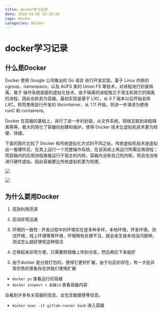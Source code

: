 ```yaml
---
title: docker学习记录
date: 2018-01-05 15:18:26
tags: docker
categories: Docker
---
```


# docker学习记录

## 什么是Docker

Docker 使用 Google 公司推出的 Go 语言 进行开发实现，基于 Linux 内核的 cgroup，namespace，以及 AUFS 类的 Union FS 等技术，对进程进行封装隔离，属于 操作系统层面的虚拟化技术。由于隔离的进程独立于宿主和其它的隔离的进程，因此也称其为容器。最初实现是基于 LXC，从 0.7 版本以后开始去除 LXC，转而使用自行开发的 libcontainer，从 1.11 开始，则进一步演进为使用 runC 和 containerd。

Docker 在容器的基础上，进行了进一步的封装，从文件系统、网络互联到进程隔离等等，极大的简化了容器的创建和维护。使得 Docker 技术比虚拟机技术更为轻便、快捷。

下面的图片比较了 Docker 和传统虚拟化方式的不同之处。传统虚拟机技术是虚拟出一套硬件后，在其上运行一个完整操作系统，在该系统上再运行所需应用进程；而容器内的应用进程直接运行于宿主的内核，容器内没有自己的内核，而且也没有进行硬件虚拟。因此容器要比传统虚拟机更为轻便。

![](https://raw.githubusercontent.com/yeasy/docker_practice/master/introduction/_images/virtualization.png)

![](https://raw.githubusercontent.com/yeasy/docker_practice/master/introduction/_images/docker.png)

## 为什么要用Docker

1. 高效利用资源

2. 启动非常迅速

3. 环境的一致性 : 开发过程中的环境实在是多种多样，本地环境，开发环境，测试环境，线上环境等等环境，环境稍有处理不当，就会发生我本地没问题啊，测试怎么就好使呢这种情况

4. 迁移起来非常方便，只需要把镜像上传到仓库，然后再拉下来就好

5. 由于docker 是分层打包的，使得它更好扩展，由于社区的存在，有一大批非常优秀的景象存在供我们使用扩展











- ``docker ps`` 查看运行的容器
- ``docker inspect + 容器id`` 查看容器内容

会看到许多有关容器的信息，会包含数据卷等信息。

- ``docker exec -it gitlab-runner bash`` 进入容器


